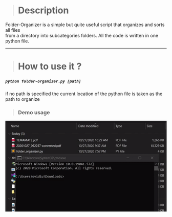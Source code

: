 > # Description
Folder-Organizer is a simple but quite useful script that organizes and sorts all files  
from a directory into subcategories folders. All the code is written in one python file.
***
> # How to use it ?
##### ``` python folder-organizer.py [path] ```  
if no path is specified the current location of the python file is taken as the path to organize
> ### Demo usage
![](demo.gif)
